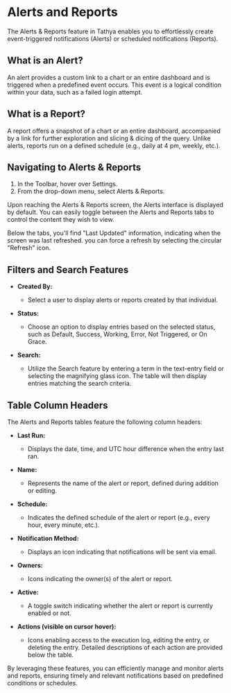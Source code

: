 # Alerts and Reports

The Alerts & Reports feature in Tathya enables you to effortlessly create event-triggered notifications (Alerts) or scheduled notifications (Reports).

## What is an Alert?

An alert provides a custom link to a chart or an entire dashboard and is triggered when a predefined event occurs. This event is a logical condition within your data, such as a failed login attempt.

## What is a Report?

A report offers a snapshot of a chart or an entire dashboard, accompanied by a link for further exploration and slicing & dicing of the query. Unlike alerts, reports run on a defined schedule (e.g., daily at 4 pm, weekly, etc.).

## Navigating to Alerts & Reports

1. In the Toolbar, hover over Settings.
2. From the drop-down menu, select Alerts & Reports.

Upon reaching the Alerts & Reports screen, the Alerts interface is displayed by default. You can easily toggle between the Alerts and Reports tabs to control the content they wish to view.

Below the tabs, you'll find "Last Updated" information, indicating when the screen was last refreshed. you can force a refresh by selecting the circular "Refresh" icon.

## Filters and Search Features

- **Created By:**
  - Select a user to display alerts or reports created by that individual.

- **Status:**
  - Choose an option to display entries based on the selected status, such as Default, Success, Working, Error, Not Triggered, or On Grace.

- **Search:**
  - Utilize the Search feature by entering a term in the text-entry field or selecting the magnifying glass icon. The table will then display entries matching the search criteria.

## Table Column Headers

The Alerts and Reports tables feature the following column headers:

- **Last Run:**
  - Displays the date, time, and UTC hour difference when the entry last ran.

- **Name:**
  - Represents the name of the alert or report, defined during addition or editing.

- **Schedule:**
  - Indicates the defined schedule of the alert or report (e.g., every hour, every minute, etc.).

- **Notification Method:**
  - Displays an icon indicating that notifications will be sent via email.

- **Owners:**
  - Icons indicating the owner(s) of the alert or report.

- **Active:**
  - A toggle switch indicating whether the alert or report is currently enabled or not.

- **Actions (visible on cursor hover):**
  - Icons enabling access to the execution log, editing the entry, or deleting the entry. Detailed descriptions of each action are provided below the table.

By leveraging these features, you can efficiently manage and monitor alerts and reports, ensuring timely and relevant notifications based on predefined conditions or schedules.
